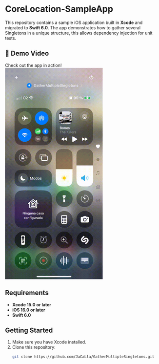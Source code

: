 # CoreLocation-SampleApp

This repository contains a sample iOS application built in **Xcode** and migrated to **Swift 6.0**. The app demonstrates how to gather several Singletons in a unique structure, this allows dependency injection for unit tests. 

## 🎥 Demo Video

Check out the app in action!  
![CoreLocation Sample App review](media/livedemo.gif)  


## Requirements

- **Xcode 15.0 or later**
- **iOS 16.0 or later**
- **Swift 6.0**

## Getting Started

1. Make sure you have Xcode installed.
2. Clone this repository:
   ```bash
   git clone https://github.com/JaCaLla/GatherMultipleSingletons.git

